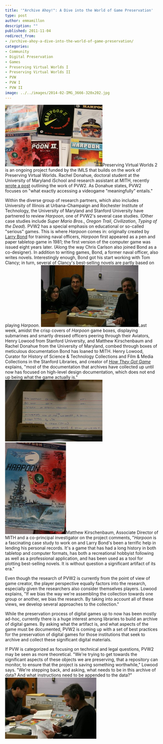 ```yaml
---
title: '"Archive Ahoy!": A Dive into the World of Game Preservation'
type: post
author: emmamillon
description: ""
published: 2011-11-04
redirect_from: 
- /archive-ahoy-a-dive-into-the-world-of-game-preservation/
categories:
- Community
- Digital Preservation
- Games
- Preserving Virtual Worlds I
- Preserving Virtual Worlds II
- PVW
- PVW I
- PVW II
image: ../../images/2014-02-IMG_3666-320x202.jpg
---
```

![Early Editions of Harpoon](../../images/2014-02-IMG_3666-320x202.jpg)Preserving Virtual Worlds 2 is an ongoing project funded by the IMLS that builds on the work of Preserving Virtual Worlds. Rachel Donahue, doctoral student at the University of Maryland iSchool and research assistant at MITH, recently [wrote a post](http://mith.umd.edu/videogames-as-objects-of-cultural-preservation/) outlining the work of PVW2. As Donahue states, PVW2 focuses on "what exactly accessing a videogame "meaningfully" entails."

Within the diverse group of research partners, which also includes University of Illinois at Urbana-Champaign and Rochester Institute of Technology, the University of Maryland and Stanford University have partnered to review _Harpoon_, one of PVW2's several case studies. (Other case studies include _Super Mario Bros_., _Oregon Trail_, _Civilization_, _Typing of the Dead_). PVW2 has a special emphasis on educational or so-called "serious" games. This is where _Harpoon_ comes in: originally created by [Larry Bond](http://www.larry-bond.com/) for training naval officers, _Harpoon_ first appeared as a pen and paper tabletop game in 1981; the first version of the computer game was issued eight years later. (Along the way Chris Carlson also joined Bond as a co-designer). In addition to writing games, Bond, a former naval officer, also writes novels. Interestingly enough, Bond got his start working with Tom Clancy; in turn, several of Clancy's best-selling novels are partly based on playing _Harpoon_. ![](../../images/2014-02-IMG_3711xx-320x202.jpg)Last week, amidst the crisp covers of _Harpoon_ game boxes, displaying submarines and smartly dressed officers peering through their Aviators, Henry Lowood from Stanford University, and Matthew Kirschenbaum and Rachel Donahue from the University of Maryland, combed through boxes of meticulous documentation Bond has loaned to MITH. Henry Lowood, Curator for History of Science & Technology Collections and Film & Media Collections in the Stanford Libraries, and creator of [_How They Got Game_](http://www.stanford.edu/group/htgg/cgi-bin/drupal/) explains, "most of the documentation that archives have collected up until now has focused on high-level design documentation, which does not end up being what the game actually is." ![Larry Bond's Notes on the Making of Harpoon](../../images/2014-02-IMG_3685-320x202.jpg) ![Harpoon Cover](../../images/2014-02-IMG_3674xx-200x300.jpg)Matthew Kirschenbaum, Associate Director of MITH and a co-principal investigator on the project comments, "_Harpoon_ is a fascinating case study to work on and Larry Bond's been a terrific help in lending his personal records. It's a game that has had a long history in both tabletop and computer formats, has both a recreational hobbyist following as well as a professional application, and has been used as a tool for plotting best-selling novels. It is without question a significant artifact of its era."

Even though the research of PVW2 is currently from the point of view of game creator, the player perspective equally factors into the research, especially given the researchers also consider themselves players. Lowood explains, "If we bias the way we're assembling the collection towards one group or another, we bias the research. By taking into account all of these views, we develop several approaches to the collection."

While the preservation process of digital games up to now has been mostly ad-hoc, currently there is a huge interest among libraries to build an archive of digital games. By asking what the artifact is, and what aspects of the game must be documented, PVW2 is coming up with a set of best practices for the preservation of digital games for those institutions that seek to archive and collect these significant digital materials.

If PVW is categorized as focusing on technical and legal questions, PVW2 may be seen as more theoretical. "We're trying to get towards the significant aspects of these objects we are preserving, that a repository can monitor, to ensure that the project is saving something worthwhile," Lowood says. "We're stepping back, and asking, what needs to be in this archive of data? And what instructions need to be appended to the data?" ![Kirschenbaum and Lowood Sort Through Bond's Notes](../../images/2014-02-IMG_3693-300x200.jpg)
